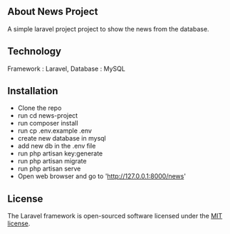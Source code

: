 ## About News Project

A simple laravel project project to show the news from the database.

## Technology

Framework : Laravel, 
Database : MySQL

## Installation

- Clone the repo
- run cd news-project
- run composer install
- run cp .env.example .env
- create new database in mysql
- add new db in the .env file
- run php artisan key:generate
- run php artisan migrate
- run php artisan serve
- Open web browser and go to 'http://127.0.0.1:8000/news' 

## License

The Laravel framework is open-sourced software licensed under the [MIT license](https://opensource.org/licenses/MIT).
